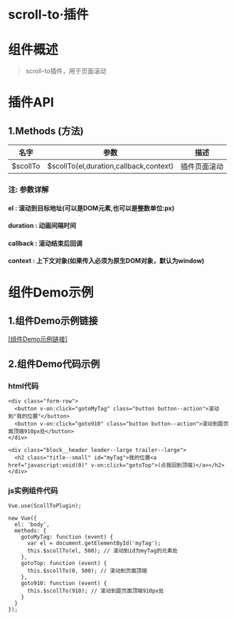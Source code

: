 # scroll-to·插件


# 组件概述

> scroll-to插件，用于页面滚动

# 插件API

## 1.Methods \(方法\)

| 名字 | 参数 | 描述 |
| --- | --- | --- |
| $scollTo | $scollTo\(el,duration,callback,context\) |插件页面滚动 |
### 注: 参数详解
#### el : 滚动到目标地址(可以是DOM元素,也可以是整数单位:px)
#### duration : 动画间隔时间
#### callback : 滚动结束后回调
#### context : 上下文对象(如果传入必须为原生DOM对象，默认为window)


# 组件Demo示例

## 1.组件Demo示例链接

<a href="/examples/scroll-to-demo/index.html" target="_blank">[组件Demo示例链接]</a>

## 2.组件Demo代码示例
### html代码
```
<div class="form-row">
  <button v-on:click="gotoMyTag" class="button button--action">滚动到"我的位置"</button>
  <button v-on:click="goto910" class="button button--action">滚动到距页面顶端910px处</button>
</div>

<div class="block__header leader--large trailer--large">
  <h2 class="title--small" id="myTag">我的位置<a href="javascript:void(0)" v-on:click="gotoTop">(点我回到顶端)</a></h2>
</div>
```

### js实例组件代码
```
Vue.use(ScollToPlugin);

new Vue({
  el: 'body',
  methods: {
    gotoMyTag: function (event) {
      var el = document.getElementById('myTag');
      this.$scollTo(el, 500); // 滚动到id为myTag的元素处
    },
    gotoTop: function (event) {
      this.$scollTo(0, 500); // 滚动到页面顶端
    },
    goto910: function (event) {
      this.$scollTo(910); // 滚动到距页面顶端910px处
    }
  }
});

```

